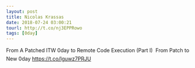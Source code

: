 ```yaml
---
layout: post
title: Nicolas Krassas
date: 2018-07-24 03:00:21
tourl: http://t.co/nj3EPPRowo
tags: [0day]
---
```

From A Patched ITW 0day to Remote Code Execution (Part I)  From Patch to New 0day https://t.co/lguwz7PRJU
